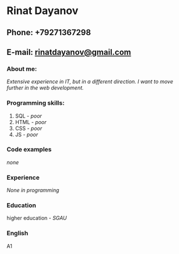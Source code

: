 # Rinat Dayanov

## Phone: **+79271367298**

## E-mail: **rinatdayanov@gmail.com**

### About me:

*Extensive experience in IT, but in a different direction. I want to move further in the web development.*

### Programming skills:

1. SQL - *poor*
2. HTML - *poor*
3. CSS - *poor*
4. JS - *poor*

### Code examples

*none*

### Experience

*None in programming*

### Education

higher education - *SGAU*

### English

A1